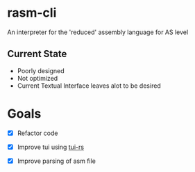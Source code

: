 # rasm-cli
An  interpreter for the 'reduced' assembly language for AS level

## Current State
- Poorly designed
- Not optimized
- Current Textual Interface leaves alot to be desired

# Goals
- [X] Refactor code
- [X] Improve tui using [tui-rs](https://github.com/fdehau/tui-rs)
- [X] Improve parsing of asm file 

